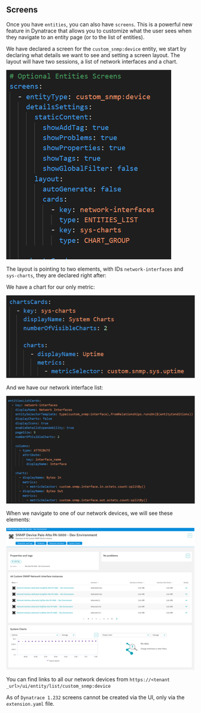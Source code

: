 ## Screens

Once you have `entities`, you can also have `screens`. This is a powerful new feature in Dynatrace that allows you to customize what the user sees when they navigate to an entity page (or to the list of entities).  

We have declared a screen for the `custom_snmp:device` entity, we start by declaring what details we want to see and setting a screen layout. The layout will have two sessions, a list of network interfaces and a chart.

![yaml-09](../../../assets/images/16-yaml-09.png)

The layout is pointing to two elements, with IDs `network-interfaces` and `sys-charts`, they are declared right after:

We have a chart for our only metric:

![yaml-10](../../../assets/images/17-yaml-10.png)

And we have our network interface list:

![yaml-11](../../../assets/images/18-yaml-11.png)

When we navigate to one of our network devices, we will see these elements:

![device-screen](../../../assets/images/19-device-screen.png)

You can find links to all our network devices from `https://<tenant _url>/ui/entity/list/custom_snmp:device`

As of `Dynatrace 1.232` screens cannot be created via the UI, only via the `extension.yaml` file.

